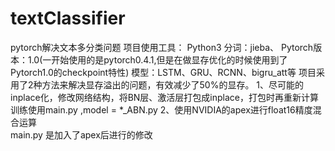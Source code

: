 # textClassifier
pytorch解决文本多分类问题
项目使用工具：
Python3
分词：jieba、
Pytorch版本：1.0(一开始使用的是pytorch0.4.1,但是在做显存优化的时候使用到了Pytorch1.0的checkpoint特性)
模型：LSTM、GRU、RCNN、bigru_att等
项目采用了2种方法来解决显存溢出的问题，有效减少了50%的显存。
1、尽可能的inplace化，修改网络结构，将BN层、激活层打包成inplace，打包时再重新计算
训练使用main.py ,model = *_ABN.py
2、使用NVIDIA的apex进行float16精度混合运算  
main.py 是加入了apex后进行的修改
